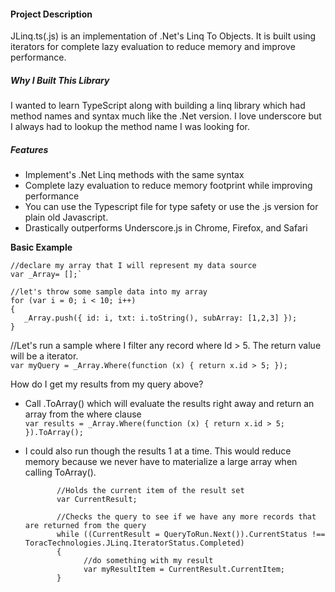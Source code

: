 #### Project Description
JLinq.ts(.js) is an implementation of .Net's Linq To Objects. It is built using iterators for complete lazy evaluation to reduce memory and improve performance.

##### Why I Built This Library
I wanted to learn TypeScript along with building a linq library which had method names and syntax much like the .Net version. I love underscore but I always had to lookup the method name I was looking for.

##### Features
* Implement's .Net Linq methods with the same syntax
* Complete lazy evaluation to reduce memory footprint while improving performance
* You can use the Typescript file for type safety or use the .js version for plain old Javascript.
* Drastically outperforms Underscore.js in Chrome, Firefox, and Safari

**Basic Example**

    //declare my array that I will represent my data source  
    var _Array= [];`    

    //let's throw some sample data into my array  
    for (var i = 0; i < 10; i++)    
    {   
       _Array.push({ id: i, txt: i.toString(), subArray: [1,2,3] });    
    }  

//Let's run a sample where I filter any record where Id > 5. The return value will be a iterator.   
`var myQuery = _Array.Where(function (x) { return x.id > 5; });`

How do I get my results from my query above?  
* Call .ToArray() which will evaluate the results right away and return an array from the where clause  
`var results = _Array.Where(function (x) { return x.id > 5; }).ToArray();`

* I could also run though the results 1 at a time. This would reduce memory because we never have to materialize a large array when calling ToArray().  

             //Holds the current item of the result set  
             var CurrentResult;

             //Checks the query to see if we have any more records that are returned from the query
             while ((CurrentResult = QueryToRun.Next()).CurrentStatus !== ToracTechnologies.JLinq.IteratorStatus.Completed)   
             {    
                   //do something with my result   
                   var myResultItem = CurrentResult.CurrentItem;     
             }
